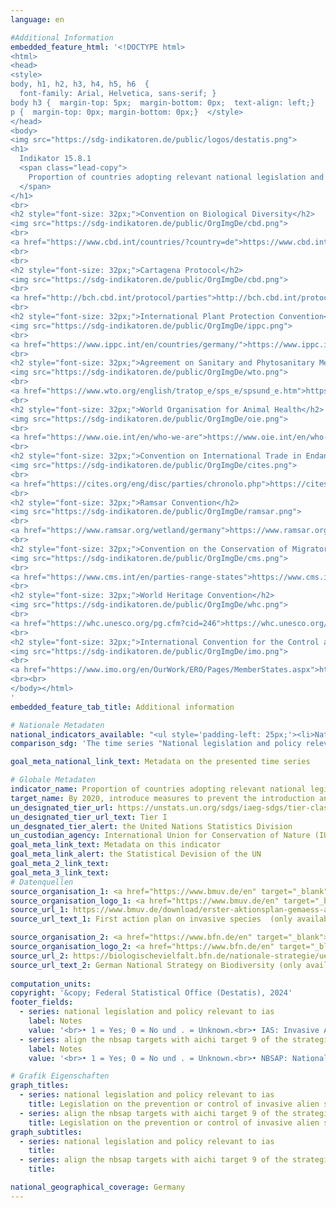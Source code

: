 ```yaml
---
language: en

#Additional Information
embedded_feature_html: '<!DOCTYPE html><html><head><style>body, h1, h2, h3, h4, h5, h6  {  font-family: Arial, Helvetica, sans-serif; }body h3 {  margin-top: 5px;  margin-bottom: 0px;  text-align: left;}p {  margin-top: 0px; margin-bottom: 0px;}  </style></head><body><img src="https://sdg-indikatoren.de/public/logos/destatis.png"><h1>  Indikator 15.8.1  <span class="lead-copy">    Proportion of countries adopting relevant national legislation and adequately resourcing the prevention or control of invasive alien species  </span></h1><br><h2 style="font-size: 32px;">Convention on Biological Diversity</h2><img src="https://sdg-indikatoren.de/public/OrgImgDe/cbd.png"><br><a href="https://www.cbd.int/countries/?country=de">https://www.cbd.int/countries/?country=de</a><br><br><h2 style="font-size: 32px;">Cartagena Protocol</h2><img src="https://sdg-indikatoren.de/public/OrgImgDe/cbd.png"><br><a href="http://bch.cbd.int/protocol/parties">http://bch.cbd.int/protocol/parties</a><br><h2 style="font-size: 32px;">International Plant Protection Convention</h2><img src="https://sdg-indikatoren.de/public/OrgImgDe/ippc.png"><br><a href="https://www.ippc.int/en/countries/germany/">https://www.ippc.int/en/countries/germany/</a><br><h2 style="font-size: 32px;">Agreement on Sanitary and Phytosanitary Measures of the World Trade Organisation</h2><img src="https://sdg-indikatoren.de/public/OrgImgDe/wto.png"><br><a href="https://www.wto.org/english/tratop_e/sps_e/spsund_e.htm">https://www.wto.org/english/tratop_e/sps_e/spsund_e.htm</a><br><h2 style="font-size: 32px;">World Organisation for Animal Health</h2><img src="https://sdg-indikatoren.de/public/OrgImgDe/oie.png"><br><a href="https://www.oie.int/en/who-we-are">https://www.oie.int/en/who-we-are</a><br><h2 style="font-size: 32px;">Convention on International Trade in Endangered Species</h2><img src="https://sdg-indikatoren.de/public/OrgImgDe/cites.png"><br><a href="https://cites.org/eng/disc/parties/chronolo.php">https://cites.org/eng/disc/parties/chronolo.php</a><br><h2 style="font-size: 32px;">Ramsar Convention</h2><img src="https://sdg-indikatoren.de/public/OrgImgDe/ramsar.png"><br><a href="https://www.ramsar.org/wetland/germany">https://www.ramsar.org/wetland/germany</a><br><h2 style="font-size: 32px;">Convention on the Conservation of Migratory Species of Wild Animals</h2><img src="https://sdg-indikatoren.de/public/OrgImgDe/cms.png"><br><a href="https://www.cms.int/en/parties-range-states">https://www.cms.int/en/parties-range-states</a><br><h2 style="font-size: 32px;">World Heritage Convention</h2><img src="https://sdg-indikatoren.de/public/OrgImgDe/whc.png"><br><a href="https://whc.unesco.org/pg.cfm?cid=246">https://whc.unesco.org/pg.cfm?cid=246</a><br><h2 style="font-size: 32px;">International Convention for the Control and Management of Ship`s Ballast Water and Sediments</h2><img src="https://sdg-indikatoren.de/public/OrgImgDe/imo.png"><br><a href="https://www.imo.org/en/OurWork/ERO/Pages/MemberStates.aspx">https://www.imo.org/en/OurWork/ERO/Pages/MemberStates.aspx</a><br><br></body></html>'
embedded_feature_tab_title: Additional information    

# Nationale Metadaten    
national_indicators_available: "<ul style='padding-left: 25px;'><li>National legislation and policy relevant to IAS</li> <li> Align the NBSAP targets with Aichi Target 9 of the Strategic Plan for Biodiversity</li></ul>"    
comparison_sdg: 'The time series "National legislation and policy relevant to IAS" is compliant with the UN metadata. The time series "Align the NBSAP targets with Aichi Target 9 of the Strategic Plan for Biodiversity" is partly compliant with the UN metadata.'    

goal_meta_national_link_text: Metadata on the presented time series    

# Globale Metadaten    
indicator_name: Proportion of countries adopting relevant national legislation and adequately resourcing the prevention or control of invasive alien species    
target_name: By 2020, introduce measures to prevent the introduction and significantly reduce the impact of invasive alien species on land and water ecosystems and control or eradicate the priority species    
un_designated_tier_url: https://unstats.un.org/sdgs/iaeg-sdgs/tier-classification/    
un_designated_tier_url_text: Tier I    
un_desgnated_tier_alert: the United Nations Statistics Division    
un_custodian_agency: International Union for Conservation of Nature (IUCN)    
goal_meta_link_text: Metadata on this indicator    
goal_meta_link_alert: the Statistical Devision of the UN    
goal_meta_2_link_text:     
goal_meta_3_link_text:         
# Datenquellen
source_organisation_1: <a href="https://www.bmuv.de/en" target="_blank"> Federal Ministry for the Environment, Nature Conservation, Nuclear Safety and Consumer Protection </a>
source_organisation_logo_1: <a href="https://www.bmuv.de/en" target="_blank"><img src="https://sdg-indikatoren.de/public/OrgImgEn/bmuv.png" alt="Logo bmuv" style="height:60px; width:148px"/></a>
source_url_1: https://www.bmuv.de/download/erster-aktionsplan-gemaess-artikel-13-der-verordnung-eu-nummer-1143-2014-des-europaeischen-parlaments-und-des-rates-vom-22-oktober-2014
source_url_text_1: First action plan on invasive species  (only available in German)

source_organisation_2: <a href="https://www.bfn.de/en" target="_blank"> Federal Agency for Nature Conservation </a>
source_organisation_logo_2: <a href="https://www.bfn.de/en" target="_blank"><img src="https://sdg-indikatoren.de/public/OrgImgEn/bfn.png" alt="Logo bfn" style="height:60px; width:148px"/></a>
source_url_2: https://biologischevielfalt.bfn.de/nationale-strategie/ueberblick.html
source_url_text_2: German National Strategy on Biodiversity (only available in German)
    
computation_units:    
copyright: '&copy; Federal Statistical Office (Destatis), 2024'    
footer_fields:
  - series: national legislation and policy relevant to ias
    label: Notes
    value: '<br>• 1 = Yes; 0 = No und . = Unknown.<br>• IAS: Invasive Alien Species.<br>• Information on the relevant legislation can be found under the "Further information" tab.'
  - series: align the nbsap targets with aichi target 9 of the strategic plan for biodiversity
    label: Notes
    value: '<br>• 1 = Yes; 0 = No und . = Unknown.<br>• NBSAP: National Biodiversity Strategy and Action Plan.'    

# Grafik Eigenschaften    
graph_titles:
  - series: national legislation and policy relevant to ias
    title: Legislation on the prevention or control of invasive alien species
  - series: align the nbsap targets with aichi target 9 of the strategic plan for biodiversity
    title: Legislation on the prevention or control of invasive alien species
graph_subtitles:
  - series: national legislation and policy relevant to ias
    title: 
  - series: align the nbsap targets with aichi target 9 of the strategic plan for biodiversity
    title:     

national_geographical_coverage: Germany    
---
```


<span></span>